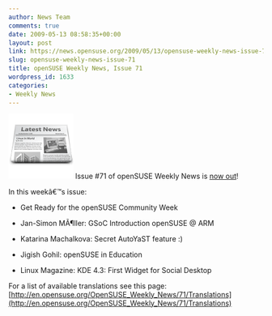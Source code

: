 ```yaml
---
author: News Team
comments: true
date: 2009-05-13 08:58:35+00:00
layout: post
link: https://news.opensuse.org/2009/05/13/opensuse-weekly-news-issue-71/
slug: opensuse-weekly-news-issue-71
title: openSUSE Weekly News, Issue 71
wordpress_id: 1633
categories:
- Weekly News
---
```


![news](/wp-content/uploads/2007/11/knewsticker.png) Issue #71 of openSUSE Weekly News is [now out](http://en.opensuse.org/OpenSUSE_Weekly_News/71)!  
  

In this weekâ€™s issue:
 

  *   Get Ready for the openSUSE Community Week 

  *   Jan-Simon MÃ¶ller: GSoC Introduction openSUSE @ ARM

  *   Katarina Machalkova: Secret AutoYaST feature :) 

  *   Jigish Gohil: openSUSE in Education 

  *   Linux Magazine: KDE 4.3: First Widget for Social Desktop 




For a list of available translations see this page:
[http://en.opensuse.org/OpenSUSE_Weekly_News/71/Translations](http://en.opensuse.org/OpenSUSE_Weekly_News/71/Translations)
